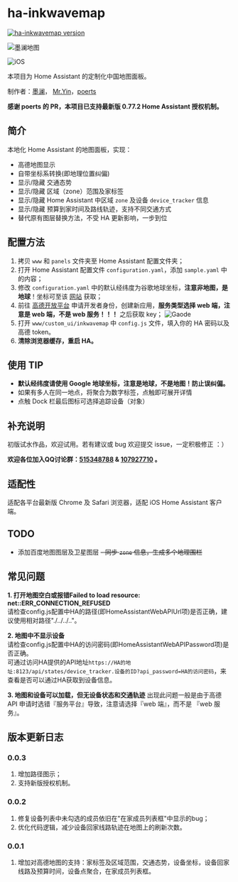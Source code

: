 # ha-inkwavemap
[![ha-inkwavemap version](https://img.shields.io/badge/ha--inkwavemap-0.0.3-blue.svg)](https://github.com/cxlwill/ha-inkwavemap)
   
![墨澜地图](https://raw.githubusercontent.com/cxlwill/ha-inkwavemap/master/media/screenshot.jpg)

![iOS](https://raw.githubusercontent.com/cxlwill/ha-inkwavemap/master/media/ios.jpg)

本项目为 Home Assistant 的定制化中国地图面板。

制作者：[墨澜](https://github.com/cxlwill)， [Mr.Yin](https://github.com/YinHangCode)，[poerts](https://github.com/poerts)

**感谢 poerts 的 PR，本项目已支持最新版 0.77.2 Home Assistant 授权机制。**

## 简介
本地化 Home Assistant 的地图面板，实现：

- 高德地图显示
- 自带坐标系转换(即地理位置纠偏)
- 显示/隐藏 交通态势
- 显示/隐藏 区域（zone）范围及家标签
- 显示/隐藏 Home Assistant 中区域 `zone` 及设备 `device_tracker` 信息
- 显示/隐藏 预算到家时间及路线轨迹，支持不同交通方式 
- 替代原有图层替换方法，不受 HA 更新影响，一步到位

## 配置方法
1. 拷贝 `www` 和 `panels` 文件夹至 Home Assistant 配置文件夹；
2. 打开 Home Assistant 配置文件 `configuration.yaml`，添加 `sample.yaml` 中的内容；
3. 修改 `configuration.yaml` 中的默认经纬度为谷歌地球坐标，**注意非地图，是地球**！坐标可至该 [网站](http://www.gpsspg.com/maps.htm) 获取；
3. 前往 [高德开放平台](http://lbs.amap.com/) 申请开发者身份，创建新应用，**服务类型选择 web 端，注意是 web 端，不是 web 服务！！！** 之后获取 key；
![Gaode](https://raw.githubusercontent.com/cxlwill/ha-inkwavemap/master/media/gaode.jpg)
4. 打开 `www/custom_ui/inkwavemap` 中 `config.js` 文件，填入你的 HA 密码以及高德 token。
5. **清除浏览器缓存，重启 HA。**

## 使用 TIP

- **默认经纬度请使用 Google 地球坐标，注意是地球，不是地图！防止误纠偏。**
- 如果有多人在同一地点，将聚合为数字标签，点触即可展开详情
- 点触 Dock 栏最后图标可选择追踪设备（对象）
 
## 补充说明
初版试水作品，欢迎试用。若有建议或 bug 欢迎提交 issue，一定积极修正 ：）

**欢迎各位加入QQ讨论群：[515348788](https://jq.qq.com/?_wv=1027&k=5ZGk07E) & [107927710](https://shang.qq.com/wpa/qunwpa?idkey=8b9566598f40dd68412065ada24184ef72c6bddaa11525ca26c4e1536a8f2a3d) 。**

## 适配性
适配各平台最新版 Chrome 及 Safari 浏览器，适配 iOS Home Assistant 客户端。

## TODO
- 添加百度地图图层及卫星图层
~~- 同步 `zone` 信息，生成多个地理围栏~~

## 常见问题
**1. 打开地图空白或报错Failed to load resource: net::ERR_CONNECTION_REFUSED**   
请检查config.js配置中HA的路径(即HomeAssistantWebAPIUrl项)是否正确，建议使用相对路径"./../../.."。   
   
**2. 地图中不显示设备**   
请检查config.js配置中HA的访问密码(即HomeAssistantWebAPIPassword项)是否正确。   
可通过访问HA提供的API地址`https://HA的地址:8123/api/states/device_tracker.设备的ID?api_password=HA的访问密码`，来查看是否可以通过HA获取到设备信息。

**3. 地图和设备可以加载，但无设备状态和交通轨迹**
出现此问题一般是由于高德 API 申请时选错『服务平台』导致，注意请选择『web 端』，而不是 『web 服务』。

## 版本更新日志
### 0.0.3
1. 增加路径图示；
2. 支持新版授权机制。

### 0.0.2
1. 修复设备列表中未勾选的成员依旧在"在家成员列表框"中显示的bug；  
2. 优化代码逻辑，减少设备回家线路轨迹在地图上的刷新次数。

### 0.0.1
1. 增加对高德地图的支持：家标签及区域范围，交通态势，设备坐标，设备回家线路及预算时间，设备点聚合，在家成员列表框。   

